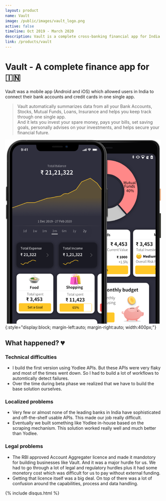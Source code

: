 ```yaml
---
layout: product
name: Vault
image: /public/images/vault_logo.png
active: false
timeline: Oct 2019 - March 2020
description: Vault is a complete cross-banking financial app for India 🇮🇳
link: /products/vault
---
```


# Vault - A complete finance app for 🇮🇳

Vault was a mobile app (Android and iOS) which allowed users in India to connect their bank accounts and credit cards in one single app.

> Vault automatically summarizes data from all your Bank Accounts, Stocks, Mutual Funds, Loans, Insurance and helps you keep track through one single app.<br/>And it lets you invest your spare money, pays your bills, set saving goals, personally advises on your investments, and helps secure your financial future.

![Vault](/public/images/vault-screen.png){:style="display:block; margin-left:auto; margin-right:auto; width:400px;"}

## What happened? 💔

### Technical difficulties

- I build the first version using Yodlee APIs. But these APIs were very flaky and most of the times went down. So I had to build a lot of workflows to automtically detect failures.
- Over the time during beta phase we realized that we have to build the base solution ourselves.

### Localized problems

- Very few or almost none of the leading banks in India have sophisticated and off-the-shelf usable APIs. This made our job really difficult.
- Eventually we built something like Yodlee in-house based on the scraping mechanism. This solution worked really well and much better than Yodlee.

### Legal problems

- The RBI approved Account Aggregater licence and made it mandotory for building businesses like Vault. And it was a major hurdle for us. We had to go through a lot of legal and regulatory hurdles plus it had some monetory cost which was difficult for us to pay without external funding.
- Getting that licence itself was a big deal. On top of there was a lot of confusion around the capabilities, process and data handling.

{% include disqus.html %}
